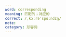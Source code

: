 ```yaml
---
word: corresponding
meaning: 匹配的；对应的
correct: /ˌkɔːrəˈspɑːndɪŋ/
note: 
category: 形容词
---
```

